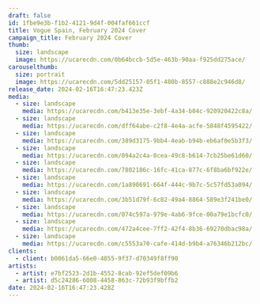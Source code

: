 ```yaml
---
draft: false
id: 1fbe9e3b-f1b2-4121-9d4f-004faf661ccf
title: Vogue Spain, February 2024 Cover
campaign_title: F﻿ebruary 2024 Cover
thumb:
  size: landscape
  image: https://ucarecdn.com/0b64bccb-5d5e-463b-90aa-f925dd275ace/
carouselthumb:
  size: portrait
  image: https://ucarecdn.com/5dd25157-05f1-480b-8557-c888e2c946d8/
release_date: 2024-02-16T16:47:23.423Z
media:
  - size: landscape
    media: https://ucarecdn.com/b413e35e-3ebf-4a34-b04c-920920422c8a/
  - size: landscape
    media: https://ucarecdn.com/dff64abe-c2f8-4e4a-acfe-5848f4595422/
  - size: landscape
    media: https://ucarecdn.com/389d3175-9bb4-4eab-b94b-eb6af0e5b3f3/
  - size: landscape
    media: https://ucarecdn.com/094a2c4a-0cea-49c8-b614-7cb25be61d60/
  - size: landscape
    media: https://ucarecdn.com/7802186c-16fc-41ca-877c-6f8ba6bf922e/
  - size: landscape
    media: https://ucarecdn.com/1a890691-664f-444c-9b7c-5c57fd53a094/
  - size: landscape
    media: https://ucarecdn.com/3b51d79f-6c82-49a4-8864-589e3f241be0/
  - size: landscape
    media: https://ucarecdn.com/074c597a-979e-4ab6-9fce-00a79e1bcfc0/
  - size: landscape
    media: https://ucarecdn.com/472a4cee-7ff2-42f4-8b36-69270dbac98a/
  - size: landscape
    media: https://ucarecdn.com/c5553a70-cafe-414d-b9b4-a76346b212bc/
clients:
  - client: b0061da5-66e0-4055-9f37-d70349f8ff90
artists:
  - artist: e7bf2523-2d1b-4552-8cab-92ef5def09b6
  - artist: d5c24286-6008-4458-863c-72b93f9bffb2
date: 2024-02-16T16:47:23.428Z
---
```


